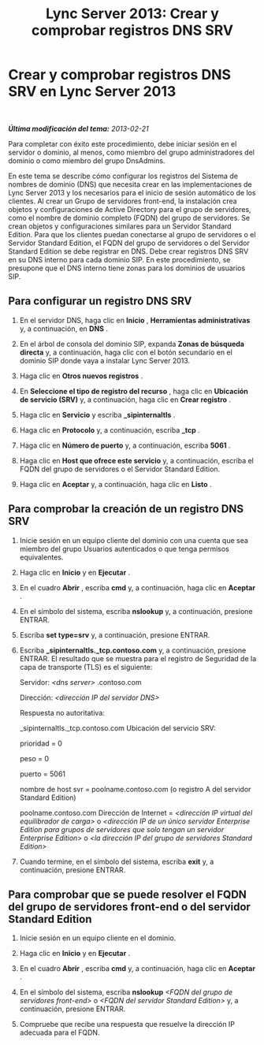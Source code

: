 ﻿---
title: 'Lync Server 2013: Crear y comprobar registros DNS SRV'
TOCTitle: Crear y comprobar registros DNS SRV
ms:assetid: 86888c7e-1401-458f-9a7b-08ac726deeec
ms:mtpsurl: https://technet.microsoft.com/es-es/library/Gg398680(v=OCS.15)
ms:contentKeyID: 48275910
ms.date: 01/07/2017
mtps_version: v=OCS.15
ms.translationtype: HT
---

# Crear y comprobar registros DNS SRV en Lync Server 2013

 

_**Última modificación del tema:** 2013-02-21_

Para completar con éxito este procedimiento, debe iniciar sesión en el servidor o dominio, al menos, como miembro del grupo administradores del dominio o como miembro del grupo DnsAdmins.

En este tema se describe cómo configurar los registros del Sistema de nombres de dominio (DNS) que necesita crear en las implementaciones de Lync Server 2013 y los necesarios para el inicio de sesión automático de los clientes. Al crear un Grupo de servidores front-end, la instalación crea objetos y configuraciones de Active Directory para el grupo de servidores, como el nombre de dominio completo (FQDN) del grupo de servidores. Se crean objetos y configuraciones similares para un Servidor Standard Edition. Para que los clientes puedan conectarse al grupo de servidores o el Servidor Standard Edition, el FQDN del grupo de servidores o del Servidor Standard Edition se debe registrar en DNS. Debe crear registros DNS SRV en su DNS interno para cada dominio SIP. En este procedimiento, se presupone que el DNS interno tiene zonas para los dominios de usuarios SIP.

## Para configurar un registro DNS SRV

1.  En el servidor DNS, haga clic en **Inicio** , **Herramientas administrativas** y, a continuación, en **DNS** .

2.  En el árbol de consola del dominio SIP, expanda **Zonas de búsqueda directa** y, a continuación, haga clic con el botón secundario en el dominio SIP donde vaya a instalar Lync Server 2013.

3.  Haga clic en **Otros nuevos registros** .

4.  En **Seleccione el tipo de registro del recurso** , haga clic en **Ubicación de servicio (SRV)** y, a continuación, haga clic en **Crear registro** .

5.  Haga clic en **Servicio** y escriba **\_sipinternaltls** .

6.  Haga clic en **Protocolo** y, a continuación, escriba **\_tcp** .

7.  Haga clic en **Número de puerto** y, a continuación, escriba **5061** .

8.  Haga clic en **Host que ofrece este servicio** y, a continuación, escriba el FQDN del grupo de servidores o el Servidor Standard Edition.

9.  Haga clic en **Aceptar** y, a continuación, haga clic en **Listo** .

## Para comprobar la creación de un registro DNS SRV

1.  Inicie sesión en un equipo cliente del dominio con una cuenta que sea miembro del grupo Usuarios autenticados o que tenga permisos equivalentes.

2.  Haga clic en **Inicio** y en **Ejecutar** .

3.  En el cuadro **Abrir** , escriba **cmd** y, a continuación, haga clic en **Aceptar** .

4.  En el símbolo del sistema, escriba **nslookup** y, a continuación, presione ENTRAR.

5.  Escriba **set type=srv** y, a continuación, presione ENTRAR.

6.  Escriba **\_sipinternaltls.\_tcp.contoso.com** y, a continuación, presione ENTRAR. El resultado que se muestra para el registro de Seguridad de la capa de transporte (TLS) es el siguiente:
    
    Servidor: *\<dns server\>* .contoso.com
    
    Dirección: *\<dirección IP del servidor DNS\>*
    
    Respuesta no autoritativa:
    
    \_sipinternaltls.\_tcp.contoso.com Ubicación del servicio SRV:
    
    prioridad = 0
    
    peso = 0
    
    puerto = 5061
    
    nombre de host svr = poolname.contoso.com (o registro A del servidor Standard Edition)
    
    poolname.contoso.com Dirección de Internet = *\<dirección IP virtual del equilibrador de carga\>* o *\<dirección IP de un único servidor Enterprise Edition para grupos de servidores que solo tengan un servidor Enterprise Edition\>* o *\<la dirección IP del grupo de servidores Standard Edition\>*

7.  Cuando termine, en el símbolo del sistema, escriba **exit** y, a continuación, presione ENTRAR.

## Para comprobar que se puede resolver el FQDN del grupo de servidores front-end o del servidor Standard Edition

1.  Inicie sesión en un equipo cliente en el dominio.

2.  Haga clic en **Inicio** y en **Ejecutar** .

3.  En el cuadro **Abrir** , escriba **cmd** y, a continuación, haga clic en **Aceptar** .

4.  En el símbolo del sistema, escriba **nslookup** *\<FQDN del grupo de servidores front-end\>* o *\<FQDN del servidor Standard Edition\>* y, a continuación, presione ENTRAR.

5.  Compruebe que recibe una respuesta que resuelve la dirección IP adecuada para el FQDN.

